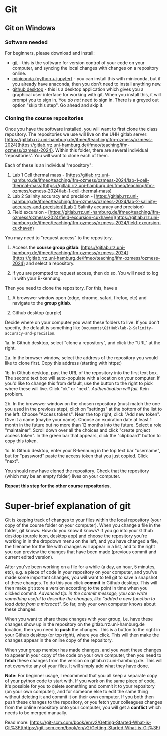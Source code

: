 # Git

## Git on Windows

### Software needed

For beginners, please download and install:
- [git](https://git-scm.com/downloads) - this is the software for version control of your code on your computer, and syncing the local changes with changes on a repository online.
- [miniconda (python + jupyter)](https://docs.conda.io/projects/conda/en/latest/user-guide/install/windows.html) - you can install this with miniconda, but if you already have anaconda, then you don't need to install anything new.
- [github desktop](https://desktop.github.com) - this is a desktop application which gives you a graphical user interface for working with git.  When you install this, it will prompt you to sign in.  You *do not* need to sign in.  There is a greyed out option "skip this step".  Go ahead and skip it.

### Cloning the course repositories

Once you have the software installed, you will want to first clone the class repository.  The repositories we use will live on the UHH gitlab server: [https://gitlab.rrz.uni-hamburg.de/ifmeo/teaching/ifm-ozmess/ozmess-2024](https://gitlab.rrz.uni-hamburg.de/ifmeo/teaching/ifm-ozmess/ozmess-2024).  Within this folder, there are several individual 'repositories'.  You will want to clone each of them.

Each of these is an individual "repository":
1. Lab 1 Cell thermal mass - [https://gitlab.rrz.uni-hamburg.de/ifmeo/teaching/ifm-ozmess/ozmess-2024/lab-1-cell-thermal-mass](https://gitlab.rrz.uni-hamburg.de/ifmeo/teaching/ifm-ozmess/ozmess-2024/lab-1-cell-thermal-mass)
2. Lab 2 Salinity accuracy and precision - [https://gitlab.rrz.uni-hamburg.de/ifmeo/teaching/ifm-ozmess/ozmess-2024/lab-2-salinity-accuracy-and-precision](Lab 2 Salinity accuracy and precision)
3. Field excursion - [https://gitlab.rrz.uni-hamburg.de/ifmeo/teaching/ifm-ozmess/ozmess-2024/field-excursion-cuxhaven](https://gitlab.rrz.uni-hamburg.de/ifmeo/teaching/ifm-ozmess/ozmess-2024/field-excursion-cuxhaven)

You may need to "request access" to the repository.  

1. Access the **course group gitlab**: [https://gitlab.rrz.uni-hamburg.de/ifmeo/teaching/ifm-ozmess/ozmess-2024](https://gitlab.rrz.uni-hamburg.de/ifmeo/teaching/ifm-ozmess/ozmess-2024) and select a repository.

2. If you are prompted to request access, then do so.  You will need to log in with your B-kennung.

Then you need to clone the repository.  For this, have a 

1. A browswer window open (edge, chrome, safari, firefox, etc) and navigate to the **group gitlab**.  

2. Github desktop (purple)

Decide where on your computer you want these folders to live.  If you don't specify, the default is something like `Documents\GitHub\lab-2-Salinity-accuracy-and-precision`.  

1a. In Github desktop, select "clone a repository", and click the "URL" at the right.

2a.  In the browser window, select the address of the repository you would like to clone first.  Copy this address (starting with https:)

1b. In Github desktop, past the URL of the repository into the first text box.  The second text box will auto-populate with a location on your computer.  If you'd like to change this from default, use the button to the right to pick where these will live.  Click "ok" or "next".  *Authentication will fail.* Kein problem.

2b. In the browswer window on the chosen repository (must match the one you used in the previous step), click on "settings" at the bottom of the list to the left.  Choose "Access tokens".  Near the top right, click "Add new token".  Give it a name (maybe your name).  Choose an expiration date at least 1 month in the future but no more than 12 months into the future.  Select a role "maintainer".  Scroll down over all the choices and click "create project access token".  In the green bar that appears, click the "clipboard" button to copy this token.

1c.  In Github desktop, enter your B-kennung in the top text bar "username", but for "password" paste the access token that you just copied.  Click "next".

You should now have cloned the repository.  Check that the repository (which may be an empty folder) lives on your computer.  

**Repeat this step for the other course repositories.**

# Super-brief explanation of git

Git is keeping track of changes to your files within the local repository (your copy of the course folder on your computer).  When you change a file in the folder, git knows.  How do you know it knows?  If you go into your Github desktop (purple icon, desktop app) and choose the repository you're working in in the dropdown menu on the left, and you have changed a file, the filename  for the file with changes will appear in a list, and to the right you can preview the changes that have been made (previous commit and current edited version).  

After you've been working on a file for a while (a day, an hour, 5 minutes, etc), e.g. a piece of code in your repository on your computer, and you've made some important changes, you will want to tell git to save a snapshot of these changes.  To do this you click **commit** in Github desktop.  This will then make git store a version according to the point in time when you clicked commit.  *Advanced tip: in the commit message, you can write something useful to describe the changes, like "added a new function to load data from a microcat".*  So far, only your own computer knows about these changes.

When you want to share these changes with your group, i.e. have these changes show up in the repository on the gitlab.rrz.uni-hamburg.de location, then you need to **push** the changes.  This is a button to the right in your Github desktop (or top right), where you click.  This will then make the changes appear in the online copy of the repository.

When your group member has made changes, and you want these changes to appear in your copy of the code on your own computer, then you need to **fetch** these changes from the version on gitlab.rrz.uni-hamburg.de.  This will not overwrite any of your files.  It will simply add what they have done.

**Note:** For beginner usage, I recommend that you all keep a separate copy of your python code to start with.  If you work on the same piece of code, it's possible for you to delete something and commit it to your repository (on your own computer), and for someone else to edit the same thing without deleting it and commit it on their own computer.  If you both then push these changes to the repository, or you fetch your colleagues changes from the online repository onto your computer, you will get a **conflict** which needs to be merged manually.

Read more: [https://git-scm.com/book/en/v2/Getting-Started-What-is-Git%3F](https://git-scm.com/book/en/v2/Getting-Started-What-is-Git%3F)

